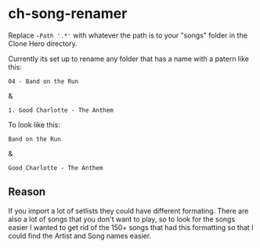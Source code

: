 # ch-song-renamer

Replace `-Path '.*'` with whatever the path is to your "songs" folder in the Clone Hero directory. 

Currently its set up to rename any folder that has a name with a patern like this: 

`04 - Band on the Run`

& 

`1. Good Charlotte - The Anthem`

To look like this: 

`Band on the Run`

& 

`Good Charlotte - The Anthem`

## Reason

If you import a lot of setlists they could have different formating. There are also a lot of songs that you don't want to play, so to look for the songs easier I wanted to get rid of the 150+ songs that had this formatting so that I could find the Artist and Song names easier. 